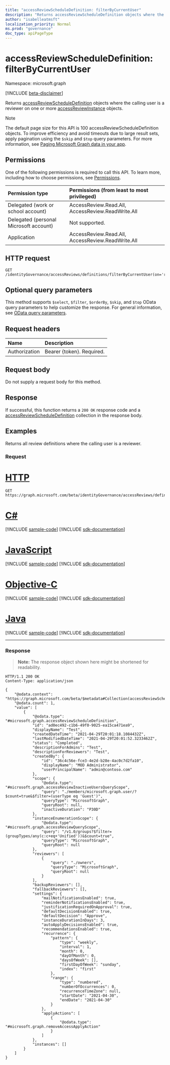 ```yaml
---
title: "accessReviewScheduleDefinition: filterByCurrentUser"
description: "Returns accessReviewScheduleDefinition objects where the calling user is the reviewer."
author: "isabelleatmsft"
localization_priority: Normal
ms.prod: "governance"
doc_type: apiPageType
---
```


# accessReviewScheduleDefinition: filterByCurrentUser
Namespace: microsoft.graph

[!INCLUDE [beta-disclaimer](../../includes/beta-disclaimer.md)]

Returns [accessReviewScheduleDefinition](../resources/accessreviewscheduledefinition.md) objects where the calling user is a reviewer on one or more [accessReviewInstance](../resources/accessreviewinstance.md) objects.

>[!NOTE]
>The default page size for this API is 100 accessReviewScheduleDefinition objects. To improve efficiency and avoid timeouts due to large result sets, apply pagination using the `$skip` and `$top` query parameters. For more information, see [Paging Microsoft Graph data in your app](/graph/paging).

## Permissions
One of the following permissions is required to call this API. To learn more, including how to choose permissions, see [Permissions](/graph/permissions-reference).

|Permission type|Permissions (from least to most privileged)|
|:---|:---|
|Delegated (work or school account)|AccessReview.Read.All, AccessReview.ReadWrite.All|
|Delegated (personal Microsoft account)|Not supported.|
|Application|AccessReview.Read.All, AccessReview.ReadWrite.All|

## HTTP request

<!-- {
  "blockType": "ignored"
}
-->
``` http
GET /identityGovernance/accessReviews/definitions/filterByCurrentUser(on='reviewer')
```

## Optional query parameters
This method supports `$select`, `$filter`, `$orderBy`, `$skip`, and `$top` OData query parameters to help customize the response. For general information, see [OData query parameters](/graph/query-parameters).

## Request headers
|Name|Description|
|:---|:---|
|Authorization|Bearer {token}. Required.|

## Request body
Do not supply a request body for this method.

## Response

If successful, this function returns a `200 OK` response code and a [accessReviewScheduleDefinition](../resources/accessreviewscheduledefinition.md) collection in the response body.

## Examples
Returns all review definitions where the calling user is a reviewer.

### Request

# [HTTP](#tab/http)
<!-- {
  "blockType": "request",
  "name": "accessreviewscheduledefinition_filterbycurrentuser"
}
-->
``` http
GET https://graph.microsoft.com/beta/identityGovernance/accessReviews/definitions/filterByCurrentUser(on='reviewer')
```
# [C#](#tab/csharp)
[!INCLUDE [sample-code](../includes/snippets/csharp/accessreviewscheduledefinition-filterbycurrentuser-csharp-snippets.md)]
[!INCLUDE [sdk-documentation](../includes/snippets/snippets-sdk-documentation-link.md)]

# [JavaScript](#tab/javascript)
[!INCLUDE [sample-code](../includes/snippets/javascript/accessreviewscheduledefinition-filterbycurrentuser-javascript-snippets.md)]
[!INCLUDE [sdk-documentation](../includes/snippets/snippets-sdk-documentation-link.md)]

# [Objective-C](#tab/objc)
[!INCLUDE [sample-code](../includes/snippets/objc/accessreviewscheduledefinition-filterbycurrentuser-objc-snippets.md)]
[!INCLUDE [sdk-documentation](../includes/snippets/snippets-sdk-documentation-link.md)]

# [Java](#tab/java)
[!INCLUDE [sample-code](../includes/snippets/java/accessreviewscheduledefinition-filterbycurrentuser-java-snippets.md)]
[!INCLUDE [sdk-documentation](../includes/snippets/snippets-sdk-documentation-link.md)]

---



### Response
>**Note:** The response object shown here might be shortened for readability.
<!-- {
  "blockType": "response",
  "truncated": true,
  "@odata.type": "Collection(microsoft.graph.accessReviewScheduleDefinition)"
}
-->
``` http
HTTP/1.1 200 OK
Content-Type: application/json

{
    "@odata.context": "https://graph.microsoft.com/beta/$metadata#Collection(accessReviewScheduleDefinition)",
    "@odata.count": 1,
    "value": [
        {
            "@odata.type": "#microsoft.graph.accessReviewScheduleDefinition",
            "id": "ad0ec492-c1b6-49f0-9025-ea15ca471ea9",
            "displayName": "Test",
            "createdDateTime": "2021-04-29T20:01:18.1084432Z",
            "lastModifiedDateTime": "2021-04-29T20:01:52.3233462Z",
            "status": "Completed",
            "descriptionForAdmins": "Test",
            "descriptionForReviewers": "Test",
            "createdBy": {
                "id": "36c4c56e-fce3-4e2d-b28e-4ac0c7d2fa10",
                "displayName": "MOD Administrator",
                "userPrincipalName": "admin@contoso.com"
            },
            "scope": {
                "@odata.type": "#microsoft.graph.accessReviewInactiveUsersQueryScope",
                "query": "./members/microsoft.graph.user/?$count=true&$filter=(userType eq 'Guest')",
                "queryType": "MicrosoftGraph",
                "queryRoot": null,
                "inactiveDuration": "P30D"
            },
            "instanceEnumerationScope": {
                "@odata.type": "#microsoft.graph.accessReviewQueryScope",
                "query": "/v1.0/groups?$filter=(groupTypes/any(c:c+eq+'Unified'))&$count=true",
                "queryType": "MicrosoftGraph",
                "queryRoot": null
            },
            "reviewers": [
                {
                    "query": "./owners",
                    "queryType": "MicrosoftGraph",
                    "queryRoot": null
                }
            ],
            "backupReviewers": [],
            "fallbackReviewers": [],
            "settings": {
                "mailNotificationsEnabled": true,
                "reminderNotificationsEnabled": true,
                "justificationRequiredOnApproval": true,
                "defaultDecisionEnabled": true,
                "defaultDecision": "Approve",
                "instanceDurationInDays": 3,
                "autoApplyDecisionsEnabled": true,
                "recommendationsEnabled": true,
                "recurrence": {
                    "pattern": {
                        "type": "weekly",
                        "interval": 1,
                        "month": 0,
                        "dayOfMonth": 0,
                        "daysOfWeek": [],
                        "firstDayOfWeek": "sunday",
                        "index": "first"
                    },
                    "range": {
                        "type": "numbered",
                        "numberOfOccurrences": 0,
                        "recurrenceTimeZone": null,
                        "startDate": "2021-04-30",
                        "endDate": "2021-04-30"
                    }
                },
                "applyActions": [
                    {
                        "@odata.type": "#microsoft.graph.removeAccessApplyAction"
                    }
                ]
            },
            "instances": []
        }
    ]
}
```
